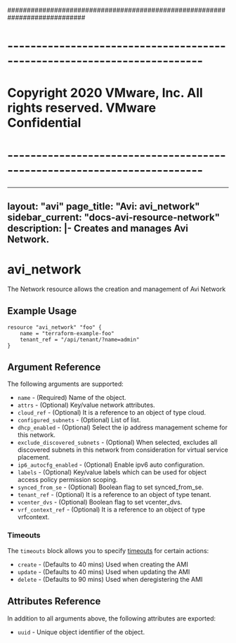 ############################################################################
# ------------------------------------------------------------------------
# Copyright 2020 VMware, Inc.  All rights reserved. VMware Confidential
# ------------------------------------------------------------------------
###

---
layout: "avi"
page_title: "Avi: avi_network"
sidebar_current: "docs-avi-resource-network"
description: |-
  Creates and manages Avi Network.
---

# avi_network

The Network resource allows the creation and management of Avi Network

## Example Usage

```hcl
resource "avi_network" "foo" {
    name = "terraform-example-foo"
    tenant_ref = "/api/tenant/?name=admin"
}
```

## Argument Reference

The following arguments are supported:

* `name` - (Required) Name of the object.
* `attrs` - (Optional) Key/value network attributes.
* `cloud_ref` - (Optional) It is a reference to an object of type cloud.
* `configured_subnets` - (Optional) List of list.
* `dhcp_enabled` - (Optional) Select the ip address management scheme for this network.
* `exclude_discovered_subnets` - (Optional) When selected, excludes all discovered subnets in this network from consideration for virtual service placement.
* `ip6_autocfg_enabled` - (Optional) Enable ipv6 auto configuration.
* `labels` - (Optional) Key/value labels which can be used for object access policy permission scoping.
* `synced_from_se` - (Optional) Boolean flag to set synced_from_se.
* `tenant_ref` - (Optional) It is a reference to an object of type tenant.
* `vcenter_dvs` - (Optional) Boolean flag to set vcenter_dvs.
* `vrf_context_ref` - (Optional) It is a reference to an object of type vrfcontext.


### Timeouts

The `timeouts` block allows you to specify [timeouts](https://www.terraform.io/docs/configuration/resources.html#timeouts) for certain actions:

* `create` - (Defaults to 40 mins) Used when creating the AMI
* `update` - (Defaults to 40 mins) Used when updating the AMI
* `delete` - (Defaults to 90 mins) Used when deregistering the AMI

## Attributes Reference

In addition to all arguments above, the following attributes are exported:

* `uuid` -  Unique object identifier of the object.

